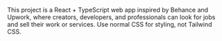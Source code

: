 <!-- Use this file to provide workspace-specific custom instructions to Copilot. For more details, visit https://code.visualstudio.com/docs/copilot/copilot-customization#_use-a-githubcopilotinstructionsmd-file -->

This project is a React + TypeScript web app inspired by Behance and Upwork, where creators, developers, and professionals can look for jobs and sell their work or services. Use normal CSS for styling, not Tailwind CSS.
